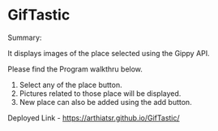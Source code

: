 # GifTastic

Summary:

It displays images of the place selected using the Gippy API.

Please find the Program walkthru below.

1. Select any of the place button.
2. Pictures related to those place will be displayed.
3. New place can also be added using the add button.

Deployed Link - https://arthiatsr.github.io/GifTastic/